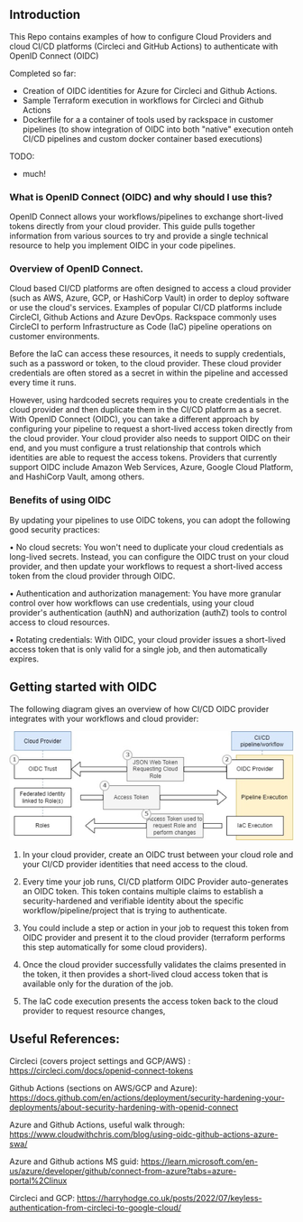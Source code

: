 
## Introduction

This Repo contains examples of how to configure Cloud Providers and cloud CI/CD platforms (Circleci and GitHub Actions) to authenticate with OpenID Connect (OIDC)

Completed so far:

- Creation of OIDC identities for Azure for Circleci and Github Actions.
- Sample Terraform execution in workflows for Circleci and Github Actions
- Dockerfile for a a container of tools used by rackspace in customer pipelines (to show integration of OIDC into both "native" execution onteh CI/CD pipelines and custom docker container based executions)

TODO:

- much!

### What is OpenID Connect (OIDC) and why should I use this?

OpenID Connect allows your workflows/pipelines to exchange short-lived tokens directly from your cloud provider. This guide pulls together information from various sources to try and provide a single technical resource to help you implement OIDC in your code pipelines.

### Overview of OpenID Connect.

Cloud based CI/CD platforms are often designed to access a cloud provider (such as AWS, Azure, GCP, or HashiCorp Vault) in order to deploy software or use the cloud's services. Examples of popular CI/CD platforms include CircleCI, Github Actions and Azure DevOps. Rackspace commonly uses CircleCI to perform Infrastructure as Code (IaC) pipeline operations on customer environments.

Before the IaC can access these resources, it  needs to supply credentials, such as a password or token, to the cloud provider. These cloud provider credentials are often stored as a secret in within the pipeline and accessed every time it runs.

However, using hardcoded secrets requires you to create credentials in the cloud provider and then duplicate them in the CI/CD platform as a secret.
With OpenID Connect (OIDC), you can take a different approach by configuring your pipeline to request a short-lived access token directly from the cloud provider. Your cloud provider also needs to support OIDC on their end, and you must configure a trust relationship that controls which identities are able to request the access tokens. Providers that currently support OIDC include Amazon Web Services, Azure, Google Cloud Platform, and HashiCorp Vault, among others.

### Benefits of using OIDC

By updating your pipelines to use OIDC tokens, you can adopt the following good security practices:

•	No cloud secrets: You won't need to duplicate your cloud credentials as long-lived secrets. Instead, you can configure the OIDC trust on your cloud provider, and then update your workflows to request a short-lived access token from the cloud provider through OIDC.

•	Authentication and authorization management: You have more granular control over how workflows can use credentials, using your cloud provider's authentication (authN) and authorization (authZ) tools to control access to cloud resources.

•	Rotating credentials: With OIDC, your cloud provider issues a short-lived access token that is only valid for a single job, and then automatically expires.
 
## Getting started with OIDC
The following diagram gives an overview of how CI/CD OIDC provider integrates with your workflows and cloud provider:

![](./images/oidc.jpg)
 
1. In your cloud provider, create an OIDC trust between your cloud role and your CI/CD provider identities that need access to the cloud.

2. Every time your job runs, CI/CD platform OIDC Provider auto-generates an OIDC token. This token contains multiple claims to establish a security-hardened and verifiable identity about the specific workflow/pipeline/project that is trying to authenticate.

3.	You could include a step or action in your job to request this token from OIDC provider and present it to the cloud provider (terraform performs this step automatically for some cloud providers).

4.	Once the cloud provider successfully validates the claims presented in the token, it then provides a short-lived cloud access token that is available only for the duration of the job.

5.	The IaC code execution presents the access token back to the cloud provider to request resource changes,
 

## Useful References:

Circleci (covers project settings and GCP/AWS) : https://circleci.com/docs/openid-connect-tokens

Github Actions (sections on AWS/GCP and Azure): https://docs.github.com/en/actions/deployment/security-hardening-your-deployments/about-security-hardening-with-openid-connect

Azure and Github Actions, useful walk through: https://www.cloudwithchris.com/blog/using-oidc-github-actions-azure-swa/

Azure and Github actions MS guid: https://learn.microsoft.com/en-us/azure/developer/github/connect-from-azure?tabs=azure-portal%2Clinux

Circleci and GCP: https://harryhodge.co.uk/posts/2022/07/keyless-authentication-from-circleci-to-google-cloud/ 

